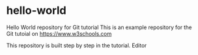 # hello-world
Hello World repository for Git tutorial
This is an example repository for the Git tutoial on https://www.w3schools.com

This repository is built step by step in the tutorial.
Editor
